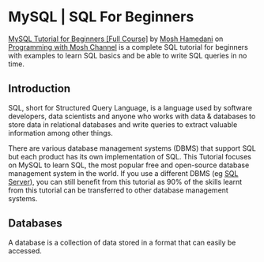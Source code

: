 # MySQL | SQL For Beginners

[MySQL Tutorial for Beginners [Full Course]](https://www.youtube.com/watch?v=7S_tz1z_5bA&ab_channel=ProgrammingwithMosh) by [Mosh Hamedani](https://twitter.com/moshhamedani) on [Programming with Mosh Channel](https://www.youtube.com/@programmingwithmosh) is a complete SQL tutorial for beginners with examples to learn SQL basics and be able to write SQL queries in no time.

## Introduction

SQL, short for Structured Query Language, is a language used by software developers, data scientists and anyone who works with data & databases to store data in relational databases and write queries to extract valuable information among other things.

There are various database management systems (DBMS) that support SQL but each product has its own implementation of SQL. This Tutorial focuses on MySQL to learn SQL, the most popular free and open-source database management system in the world.
If you use a different DBMS (eg [SQL Server](https://github.com/piusnmuhumuza/bootcamp/tree/master/Database%20Adminstration/Beginners/MsSQL-SQL%20Querying%20Basics)), you can still benefit from this tutorial as 90% of the skills learnt from this tutorial can be transferred to other database management systems.

## Databases

A database is a collection of data stored in a format that can easily be accessed.